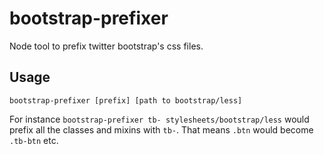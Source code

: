 bootstrap-prefixer
==================

Node tool to prefix twitter bootstrap's css files.

Usage
-----

```
bootstrap-prefixer [prefix] [path to bootstrap/less]
```

For instance `bootstrap-prefixer tb- stylesheets/bootstrap/less` would prefix all the classes and mixins with `tb-`. That means `.btn` would become `.tb-btn` etc.